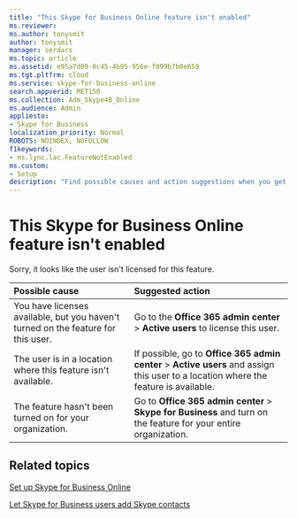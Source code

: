 ```yaml
---
title: "This Skype for Business Online feature isn't enabled"
ms.reviewer: 
ms.author: tonysmit
author: tonysmit
manager: serdars
ms.topic: article
ms.assetid: e95a7d09-0c45-4b95-956e-f099b7b0e659
ms.tgt.pltfrm: cloud
ms.service: skype-for-business-online
search.appverid: MET150
ms.collection: Adm_Skype4B_Online
ms.audience: Admin
appliesto:
- Skype for Business
localization_priority: Normal
ROBOTS: NOINDEX, NOFOLLOW
f1keywords:
- ms.lync.lac.FeatureNotEnabled
ms.custom:
- Setup
description: "Find possible causes and action suggestions when you get a Skype for Business Online feature isn't enabled error. "
---
```


# This Skype for Business Online feature isn't enabled

Sorry, it looks like the user isn't licensed for this feature.
  
|**Possible cause**|**Suggested action**|
|:-----|:-----|
|You have licenses available, but you haven't turned on the feature for this user.  <br/> |Go to the **Office 365 admin center** > **Active users** to license this user. <br/> |
|The user is in a location where this feature isn't available.  <br/> |If possible, go to **Office 365 admin center** > **Active users** and assign this user to a location where the feature is available. <br/> |
|The feature hasn't been turned on for your organization.  <br/> |Go to **Office 365 admin center** > **Skype for Business** and turn on the feature for your entire organization. <br/> |
   
## Related topics
[Set up Skype for Business Online](set-up-skype-for-business-online.md)

[Let Skype for Business users add Skype contacts](let-skype-for-business-users-add-skype-contacts.md)

  
 
